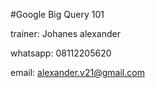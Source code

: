 #Google Big Query 101

trainer: Johanes alexander

whatsapp: 08112205620

email: alexander.v21@gmail.com

